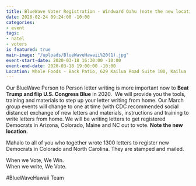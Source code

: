 ```yaml
---
title: BlueWave Voter Registration - Windward Oahu (note the new location)
date: 2020-02-24 09:24:00 -10:00
categories:
- event
tags:
- natel
- voters
is featured: true
main-image: "/uploads/BlueWaveHawaii%20(1).jpg"
event-start-date: 2020-03-18 16:30:00 -10:00
event-end-date: 2020-03-18 19:00:00 -10:00
Location: Whole Foods - Back Patio, 629 Kailua Road Suite 100, Kailua
---
```


Our BlueWave Person to Person letter writing is more important now to **Beat Trump and flip U.S. Congress Blue** in 2020.  We will provide you the tools, training and materials to step up your letter writing from home. Our March group events will change to one at time (with CDC recommended social distance) exchange of new letters and materials, instructions and training to write letters from home. We will be writing letters to get registered Democrats in Arizona, Colorado, Maine and NC out to vote.  **Note the new location.**

Mahalo to all of you who together wrote 1300 letters to register new Democrats in Colorado and North Carolina.  They are stamped and mailed.  

When we Vote, We Win.  
When we write, We Vote. 

#BlueWaveHawaii Team